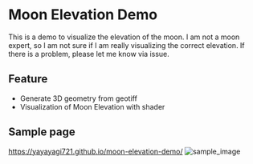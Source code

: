 # Moon Elevation Demo

This is a demo to visualize the elevation of the moon.
I am not a moon expert, so I am not sure if I am really visualizing the correct elevation.
If there is a problem, please let me know via issue.

## Feature

- Generate 3D geometry from geotiff
- Visualization of Moon Elevation with shader

## Sample page

https://yayayagi721.github.io/moon-elevation-demo/
![sample_image](https://github.com/yayayagi721/moon-elevation-demo/assets/67234960/036825e1-ccb5-4ad7-a2a3-d5b8ca8c68ff)
